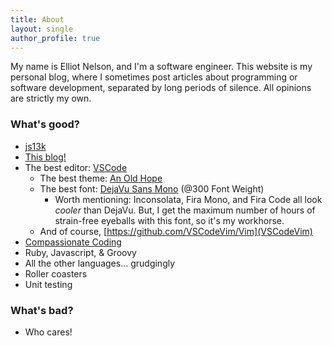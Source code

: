 ```yaml
---
title: About
layout: single
author_profile: true
---
```


My name is Elliot Nelson, and I'm a software engineer. This website is my personal blog, where I sometimes post articles about programming or software development, separated by long periods of silence. All opinions are strictly my own.

### What's good?

 - [js13k](/js13k)
 - [This blog!](/)
 - The best editor: [VSCode](https://code.visualstudio.com/)
   - The best theme: [An Old Hope](https://marketplace.visualstudio.com/items?itemName=dustinsanders.an-old-hope-theme-vscode#overview)
   - The best font: [DejaVu Sans Mono](https://dejavu-fonts.github.io/) (@300 Font Weight)
     - Worth mentioning: Inconsolata, Fira Mono, and Fira Code all look _cooler_ than DejaVu. But, I get the maximum number of hours of strain-free eyeballs with this font, so it's my workhorse.
   - And of course, [https://github.com/VSCodeVim/Vim](VSCodeVim)
 - [Compassionate Coding](https://medium.com/compassionate-coding)
 - Ruby, Javascript, & Groovy
 - All the other languages... grudgingly
 - Roller coasters
 - Unit testing

### What's bad?

 - Who cares!
